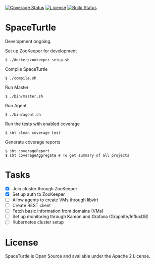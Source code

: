 [![Coverage Status](https://coveralls.io/repos/github/Max-Meldrum/SpaceTurtle/badge.svg?branch=master)](https://coveralls.io/github/Max-Meldrum/SpaceTurtle?branch=master)
[![License](https://img.shields.io/badge/license-Apache%202.0-blue.svg)](https://www.apache.org/licenses/LICENSE-2.0)
[![Build Status](https://travis-ci.org/Max-Meldrum/SpaceTurtle.svg?branch=master)](https://travis-ci.org/Max-Meldrum/SpaceTurtle)

# SpaceTurtle

Development ongoing.


Set up ZooKeeper for development
```
$ ./docker/zookeeper_setup.sh
```

Compile SpaceTurtle
```
$ ./compile.sh
```

Run Master
```
$ ./bin/master.sh
```

Run Agent
```
$ ./bin/agent.sh
```

Run the tests with enabled coverage
```
$ sbt clean coverage test
```

Generate coverage reports
```
$ sbt coverageReport
$ sbt coverageAggregate # To get summary of all projects
```


# Tasks

- [x] Join cluster through ZooKeeper
- [x] Set up auth to ZooKeeper
- [ ] Allow agents to create VMs through libvirt
- [ ] Create REST client
- [ ] Fetch basic information from domains (VMs)
- [ ] Set up monitoring through Kamon and Grafana (Graphite/InfluxDB)
- [ ] Kubernetes cluster setup

# License
SpaceTurtle is Open Source and available under the Apache 2 License.







